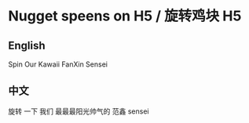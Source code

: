 # Nugget speens on H5 / 旋转鸡块 H5
## English
  Spin Our Kawaii FanXin Sensei
## 中文
  旋转 一下 我们 最最最阳光帅气的 范鑫 sensei

